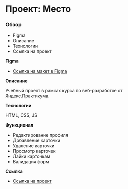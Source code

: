 # Проект: Место

### Обзор

* Figma
* Описание
* Технологии
* Ссылка на проект

**Figma**

* [Ссылка на макет в Figma](https://www.figma.com/file/2cn9N9jSkmxD84oJik7xL7/JavaScript.-Sprint-4?node-id=0%3A1)

**Описание**

Учебный проект в рамках курса по веб-разработке от Яндекс.Практикума.

**Технологии**

HTML, CSS, JS


**Функционал**

* Редактирование профиля
* Добавление карточки
* Удаление карточки
* Просмотр карточек
* Лайки карточкам
* Валидация форм

**Ccылка**

* [Ссылка на проект](https://kvasilyev.github.io/mesto/)
